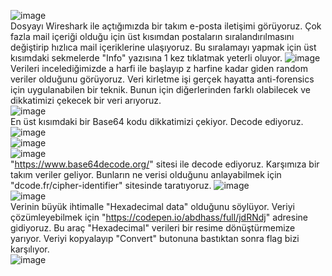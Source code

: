 ![image](https://user-images.githubusercontent.com/88983987/207185174-913cad4c-5e73-4760-bd2a-269cb215bfb8.png)<br>
Dosyayı Wireshark ile açtığımızda bir takım e-posta iletişimi görüyoruz. Çok fazla mail içeriği olduğu için üst kısımdan postaların sıralandırılmasını değiştirip hızlıca mail içeriklerine ulaşıyoruz.
Bu sıralamayı yapmak için üst kısımdaki sekmelerde "Info" yazısına 1 kez tıklatmak yeterli oluyor.
![image](https://user-images.githubusercontent.com/88983987/207185759-042a1ade-098c-45aa-bcbd-9825f22da3f7.png)<br>
Verileri incelediğimizde a harfi ile başlayıp z harfine kadar giden random veriler olduğunu görüyoruz. Veri kirletme işi gerçek hayatta anti-forensics için uygulanabilen bir teknik. Bunun için diğerlerinden farklı olabilecek ve dikkatimizi çekecek bir veri arıyoruz.<br>
![image](https://user-images.githubusercontent.com/88983987/207185979-af73a265-56ee-40ff-90ea-c2e82fcaa47f.png)<br>
En üst kısımdaki bir Base64 kodu dikkatimizi çekiyor. Decode ediyoruz. <br>
![image](https://user-images.githubusercontent.com/88983987/207186455-5675fd4e-b176-4ce4-8820-c178f94e460d.png)<br>
![image](https://user-images.githubusercontent.com/88983987/207188578-64db2de4-18ca-4540-b776-ec7c0c58d4eb.png)<br>
![image](https://user-images.githubusercontent.com/88983987/207190965-caf70c09-f0fa-48db-aa8c-339f692bc213.png)<br>
"https://www.base64decode.org/" sitesi ile decode ediyoruz. Karşımıza bir takım veriler geliyor. Bunların ne verisi olduğunu anlayabilmek için "dcode.fr/cipher-identifier" sitesinde taratıyoruz.
![image](https://user-images.githubusercontent.com/88983987/207191681-54bbde77-1cf4-4b03-b24d-7c4a6c278204.png)<br>
![image](https://user-images.githubusercontent.com/88983987/207191815-0f484821-7a3d-4f72-853b-5174136850c3.png)<br>
Verinin büyük ihtimalle "Hexadecimal data" olduğunu söylüyor. Veriyi çözümleyebilmek için "https://codepen.io/abdhass/full/jdRNdj" adresine gidiyoruz. Bu araç "Hexadecimal" verileri bir resime dönüştürmemize yarıyor. Veriyi kopyalayıp "Convert" butonuna bastıktan sonra flag bizi karşılıyor.<br>
![image](https://user-images.githubusercontent.com/88983987/207193072-26df40c5-068e-4fcc-a963-bbfbf35f1892.png)

